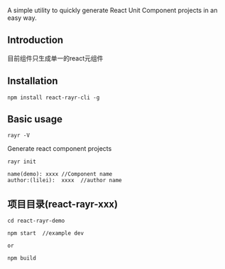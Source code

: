 A simple utility to quickly generate React Unit Component projects in an easy way.

## Introduction

目前组件只生成单一的react元组件

## Installation
```shell
npm install react-rayr-cli -g
```
## Basic usage
```shell
rayr -V
```
Generate react component projects

```shell
rayr init

name(demo): xxxx //Component name
author:(lilei):  xxxx  //author name
```
## 项目目录(react-rayr-xxx)

```shell
cd react-rayr-demo

npm start  //example dev

or

npm build

```